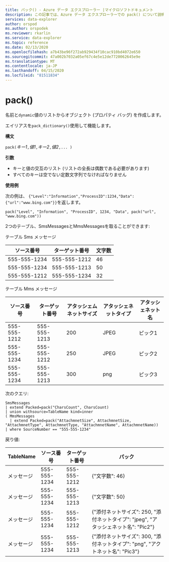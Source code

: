 ```yaml
---
title: パック() - Azure データ エクスプローラー |マイクロソフトドキュメント
description: この記事では、Azure データ エクスプローラーでの pack() について説明します。
services: data-explorer
author: orspod
ms.author: orspodek
ms.reviewer: rkarlin
ms.service: data-explorer
ms.topic: reference
ms.date: 02/13/2020
ms.openlocfilehash: a7b43be96f272ab929434f10cac910bd4072e650
ms.sourcegitcommit: 47a002b7032a05ef67c4e5e12de7720062645e9e
ms.translationtype: MT
ms.contentlocale: ja-JP
ms.lasthandoff: 04/15/2020
ms.locfileid: "81511834"
---
```

# <a name="pack"></a>pack()

名前と`dynamic`値のリストからオブジェクト (プロパティ バッグ) を作成します。

エイリアスを`pack_dictionary()`使用して機能します。

**構文**

`pack(`*キー1*`,`*値1*`,`*キー2*`,`*値2*`,... )`

**引数**

* キーと値の交互のリスト (リストの全長は偶数である必要があります)
* すべてのキーは空でない定数文字列でなければなりません

**使用例**

次の例は、 `{"Level":"Information","ProcessID":1234,"Data":{"url":"www.bing.com"}}`を返します。

```kusto
pack("Level", "Information", "ProcessID", 1234, "Data", pack("url", "www.bing.com"))
```

2つのテーブル、SmsMessagesとMmsMessagesを取ることができます:

テーブル Sms メッセージ 

|ソース番号 |ターゲット番号| 文字数
|---|---|---
|555-555-1234 |555-555-1212 | 46 
|555-555-1234 |555-555-1213 | 50 
|555-555-1212 |555-555-1234 | 32 

テーブル Mms メッセージ 

|ソース番号 |ターゲット番号| アタッシェムネットサイズ | アタッシェネットタイプ | アタッシェネット名
|---|---|---|---|---
|555-555-1212 |555-555-1213 | 200 | JPEG | ピック1
|555-555-1234 |555-555-1212 | 250 | JPEG | ピック2
|555-555-1234 |555-555-1213 | 300 | png | ピック3

次のクエリ:
```kusto
SmsMessages 
| extend Packed=pack("CharsCount", CharsCount) 
| union withsource=TableName kind=inner 
( MmsMessages 
  | extend Packed=pack("AttachmnetSize", AttachmnetSize, "AttachmnetType", AttachmnetType, "AttachmnetName", AttachmnetName))
| where SourceNumber == "555-555-1234"
``` 

戻り値:

|TableName |ソース番号 |ターゲット番号 | パック
|---|---|---|---
|メッセージ|555-555-1234 |555-555-1212 | {"文字数": 46}
|メッセージ|555-555-1234 |555-555-1213 | {"文字数": 50}
|メッセージ|555-555-1234 |555-555-1212 | {"添付ネットサイズ": 250, "添付ネットタイプ": "jpeg", "アタッシェネット名": "Pic2"}
|メッセージ|555-555-1234 |555-555-1213 | {"添付ネットサイズ": 300, "添付ネットタイプ": "png", "アクトネット名": "Pic3"}